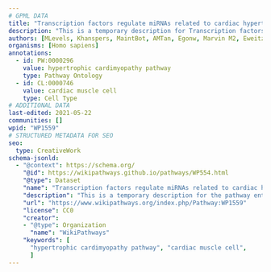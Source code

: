 ```yaml
---
# GPML DATA
title: "Transcription factors regulate miRNAs related to cardiac hypertrophy"
description: "This is a temporary description for Transcription factors regulate miRNAs related to cardiac hypertrophy"
authors: [MLevels, Khanspers, MaintBot, AMTan, Egonw, Marvin M2, Eweitz]
organisms: [Homo sapiens]
annotations:
  - id: PW:0000296
    value: hypertrophic cardimyopathy pathway
    type: Pathway Ontology
  - id: CL:0000746
    value: cardiac muscle cell
    type: Cell Type
# ADDITIONAL DATA
last-edited: 2021-05-22
communities: []
wpid: "WP1559"
# STRUCTURED METADATA FOR SEO
seo:
  type: CreativeWork
schema-jsonld:
  - "@context": https://schema.org/
    "@id": https://wikipathways.github.io/pathways/WP554.html
    "@type": Dataset
    "name": "Transcription factors regulate miRNAs related to cardiac hypertrophy"
    "description": "This is a temporary description for the pathway entitled: Transcription factors regulate miRNAs related to cardiac hypertrophy"
    "url": "https://www.wikipathways.org/index.php/Pathway:WP1559"
    "license": CC0
    "creator":
    - "@type": Organization
      "name": "WikiPathways"
    "keywords": [
      "hypertrophic cardimyopathy pathway", "cardiac muscle cell",
      ]
---
```

